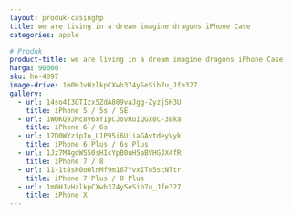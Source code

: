 ```yaml
---
layout: produk-casinghp
title: we are living in a dream imagine dragons iPhone Case
categories: apple

# Produk
product-title: we are living in a dream imagine dragons iPhone Case
harga: 90000
sku: hn-4897
image-drive: 1m0HJvHzlkpCXwh374ySeSib7u_Jfe327
gallery:
  - url: 14so4I3OTIzx5ZdA809vaJgg-ZyzjSH3U
    title: iPhone 5 / 5s / SE
  - url: 1WOKQ9JMc8y6xYIpCJovRuiQGx8C-3Bka
    title: iPhone 6 / 6s
  - url: 17D0WYzipIo_L1P95i6UiiaGAvtdeyVyk
    title: iPhone 6 Plus / 6s Plus
  - url: 1Jz7M4goWSS0sHIcYpB0uH5aBVHGJX4fR
    title: iPhone 7 / 8
  - url: 11-1t8sN0oOlnMf9m167YvxITo5scNTtr
    title: iPhone 7 Plus / 8 Plus
  - url: 1m0HJvHzlkpCXwh374ySeSib7u_Jfe327
    title: iPhone X
---
```

